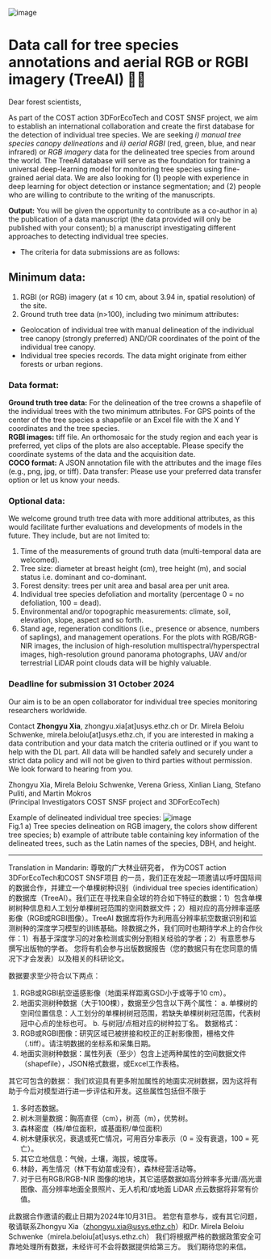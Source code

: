 ![image](https://github.com/user-attachments/assets/07acaf6b-405b-444c-b806-2a6c968f16af)



# Data call for tree species annotations and aerial RGB or RGBI imagery (TreeAI) 🌳🌲

Dear forest scientists,

As part of the COST action 3DForEcoTech and COST SNSF project, we aim to establish an international collaboration and create the first database for the detection of individual tree species. We are seeking *i) manual tree species canopy delineations* and *ii) aerial RGBI* (red, green, blue, and near infrared) or *RGB imagery* data for the delineated tree species from around the world. The TreeAI database will serve as the foundation for training a universal deep-learning model for monitoring tree species using fine-grained aerial data. We are also looking for (1) people with experience in deep learning for object detection or instance segmentation; and (2) people who are willing to contribute to the writing of the manuscripts.

**Output:** You will be given the opportunity to contribute as a co-author in a) the publication of a data manuscript (the data provided will only be published with your consent); b) a manuscript investigating different approaches to detecting individual tree species.

* The criteria for data submissions are as follows:
## Minimum data:
1.	RGBI (or RGB) imagery (at ≤ 10 cm, about 3.94 in, spatial resolution) of the site. 
2.	Ground truth tree data (n>100), including two minimum attributes:
- Geolocation of individual tree with manual delineation of the individual tree canopy (strongly preferred) AND/OR coordinates of the point of the individual tree canopy. 
- Individual tree species records. The data might originate from either forests or urban regions. 

### Data format: 
**Ground truth tree data:** For the delineation of the tree crowns a shapefile of the individual trees with the two minimum attributes. For GPS points of the center of the tree species a shapefile or an Excel file with the X and Y coordinates and the tree species. \
**RGBI images:** tiff file. An orthomosaic for the study region and each year is preferred, yet clips of the plots are also acceptable. Please specify the coordinate systems of the data and the acquisition date. \
**COCO format:** A JSON annotation file with the attributes and the image files (e.g., png, jpg, or tiff). 
Data transfer: Please use your preferred data transfer option or let us know your needs.

### Optional data:
We welcome ground truth tree data with more additional attributes, as this would facilitate further evaluations and developments of models in the future. They include, but are not limited to: 
1.	Time of the measurements of ground truth data (multi-temporal data are welcomed).
2.	Tree size: diameter at breast height (cm), tree height (m), and social status i.e. dominant and co-dominant.
3.	 Forest density: trees per unit area and basal area per unit area. 
4.	Individual tree species defoliation and mortality (percentage 0 = no defoliation, 100 = dead).
5.	Environmental and/or topographic measurements: climate, soil, elevation, slope, aspect and so forth.
6.	Stand age, regeneration conditions (i.e., presence or absence, numbers of saplings), and management operations.
For the plots with RGB/RGB-NIR images, the inclusion of high-resolution multispectral/hyperspectral images, high-resolution ground panorama photographs, UAV and/or terrestrial LiDAR point clouds data will be highly valuable. 

### Deadline for submission 31 October 2024
Our aim is to be an open collaborator for individual tree species monitoring researchers worldwide.

Contact **Zhongyu Xia**, zhongyu.xia[at]usys.ethz.ch or Dr. Mirela Beloiu Schwenke, mirela.beloiu[at]usys.ethz.ch, if you are interested in making a data contribution and your data match the criteria outlined or if you want to help with the DL part. All data will be handled safely and securely under a strict data policy and will not be given to third parties without permission. 
We look forward to hearing from you.

Zhongyu Xia, Mirela Beloiu Schwenke, Verena Griess, Xinlian Liang, Stefano Puliti, and Martin Mokros \
(Principal Investigators COST SNSF project and 3DForEcoTech)

Example of delineated individual tree species:
![image](https://github.com/user-attachments/assets/8bbf79ca-6949-48dd-a6af-e0bb1b26c033) \
Fig.1 a) Tree species delineation on RGB imagery, the colors show different tree species; b) example of attribute table containing key information of the delineated trees, such as the Latin names of the species, DBH, and height.


----------------------------------------------------------------------------------------------------------------------------------------------------------------------------------------------------------
Translation in Mandarin:
尊敬的广大林业研究者，
作为COST action 3DForEcoTech和COST SNSF项目 的一员，我们正在发起一项邀请以呼吁国际间的数据合作，并建立一个单棵树种识别（individual tree species identification）的数据库（TreeAI）。我们正在寻找来自全球的符合如下特征的数据：1）包含单棵树树种信息和人工划分单棵树冠范围的空间数据文件；2）相对应的高分辨率遥感影像（RGB或RGBI图像）。TreeAI 数据库将作为利用高分辨率航空数据识别和监测树种的深度学习模型的训练基础。除数据之外，我们同时也期待学术上的合作伙伴：1）有基于深度学习的对象检测或实例分割相关经验的学者；2）有意愿参与撰写出版物的学者。
您将有机会参与出版数据报告（您的数据只有在您同意的情况下才会发表）以及相关的科研论文。

数据要求至少符合以下两点：
1.	RGB或RGBI航空遥感影像（地面采样距离GSD小于或等于10 cm）。
2.	地面实测树种数据（大于100棵），数据至少包含以下两个属性：
a.	单棵树的空间位置信息：人工划分的单棵树树冠范围，若缺失单棵树树冠范围，代表树冠中心点的坐标也可。
b.	与树冠/点相对应的树种拉丁名。
数据格式：
1.	RGB或RGBI图像：研究区域已被拼接和校正的正射影像图，栅格文件（.tiff）。请注明数据的坐标系和采集日期。
2.	地面实测树种数据：属性列表（至少）包含上述两种属性的空间数据文件（shapefile），JSON格式数据，或Excel工作表格。

其它可包含的数据：
我们欢迎具有更多附加属性的地面实况树数据，因为这将有助于今后对模型进行进一步评估和开发。这些属性包括但不限于
1.	多时态数据。
2.	树木测量数据：胸高直径（cm），树高（m），优势树。
3.	森林密度（株/单位面积，或基面积/单位面积）
4.	树木健康状况，衰退或死亡情况，可用百分率表示（0 = 没有衰退，100 = 死亡）。
5.	其它立地信息：气候，土壤，海拔，坡度等。
6.	林龄，再生情况（林下有幼苗或没有），森林经营活动等。
7.	对于已有RGB/RGB-NIR 图像的地块，其它遥感数据如高分辨率多光谱/高光谱图像、高分辨率地面全景照片、无人机和/或地面 LiDAR 点云数据将非常有价值。

此数据合作邀请的截止日期为2024年10月31日。
若您有意参与，或有其它问题，敬请联系Zhongyu Xia（zhongyu.xia@usys.ethz.ch）和Dr. Mirela Beloiu Schwenke（mirela.beloiu[at]usys.ethz.ch）
我们将根据严格的数据政策安全可靠地处理所有数据，未经许可不会将数据提供给第三方。
我们期待您的来信。 

